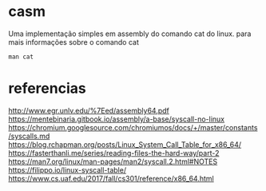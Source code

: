 # casm
Uma implementação simples em assembly do comando cat do linux.
para mais informações sobre o comando cat

```
man cat
```

# referencias
http://www.egr.unlv.edu/%7Eed/assembly64.pdf
https://mentebinaria.gitbook.io/assembly/a-base/syscall-no-linux
https://chromium.googlesource.com/chromiumos/docs/+/master/constants/syscalls.md
https://blog.rchapman.org/posts/Linux_System_Call_Table_for_x86_64/
https://fasterthanli.me/series/reading-files-the-hard-way/part-2
https://man7.org/linux/man-pages/man2/syscall.2.html#NOTES
https://filippo.io/linux-syscall-table/
https://www.cs.uaf.edu/2017/fall/cs301/reference/x86_64.html
